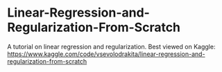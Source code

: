 # Linear-Regression-and-Regularization-From-Scratch
A tutorial on linear regression and regularization.
Best viewed on Kaggle: https://www.kaggle.com/code/vsevolodrakita/linear-regression-and-regularization-from-scratch
